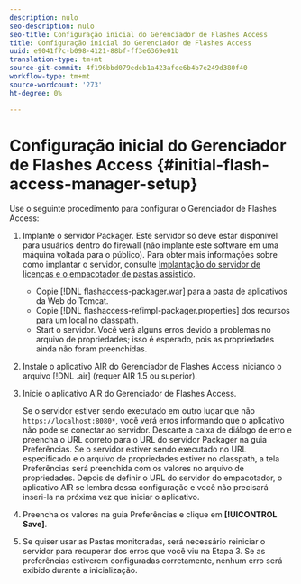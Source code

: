 ```yaml
---
description: nulo
seo-description: nulo
seo-title: Configuração inicial do Gerenciador de Flashes Access
title: Configuração inicial do Gerenciador de Flashes Access
uuid: e9041f7c-b098-4121-88bf-ff3e6369e01b
translation-type: tm+mt
source-git-commit: 4f196bbd079edeb1a423afee6b4b7e249d380f40
workflow-type: tm+mt
source-wordcount: '273'
ht-degree: 0%

---
```



# Configuração inicial do Gerenciador de Flashes Access {#initial-flash-access-manager-setup}

Use o seguinte procedimento para configurar o Gerenciador de Flashes Access:

1. Implante o servidor Packager. Este servidor só deve estar disponível para usuários dentro do firewall (não implante este software em uma máquina voltada para o público). Para obter mais informações sobre como implantar o servidor, consulte [Implantação do servidor de licenças e o empacotador de pastas assistido](../../aaxs-reference-implementations/deploying-license-server-and-wfp/deploying-license-server-wfp-overview.md).

   * Copie [!DNL flashaccess-packager.war] para a pasta de aplicativos da Web do Tomcat.
   * Copie [!DNL flashaccess-refimpl-packager.properties] dos recursos para um local no classpath.
   * Start o servidor. Você verá alguns erros devido a problemas no arquivo de propriedades; isso é esperado, pois as propriedades ainda não foram preenchidas.

1. Instale o aplicativo AIR do Gerenciador de Flashes Access iniciando o arquivo [!DNL .air] (requer AIR 1.5 ou superior).
1. Inicie o aplicativo AIR do Gerenciador de Flashes Access.

   Se o servidor estiver sendo executado em outro lugar que não `https://localhost:8080*`, você verá erros informando que o aplicativo não pode se conectar ao servidor. Descarte a caixa de diálogo de erro e preencha o URL correto para o URL do servidor Packager na guia Preferências. Se o servidor estiver sendo executado no URL especificado e o arquivo de propriedades estiver no classpath, a tela Preferências será preenchida com os valores no arquivo de propriedades. Depois de definir o URL do servidor do empacotador, o aplicativo AIR se lembra dessa configuração e você não precisará inseri-la na próxima vez que iniciar o aplicativo.
1. Preencha os valores na guia Preferências e clique em **[!UICONTROL Save]**.
1. Se quiser usar as Pastas monitoradas, será necessário reiniciar o servidor para recuperar dos erros que você viu na Etapa 3. Se as preferências estiverem configuradas corretamente, nenhum erro será exibido durante a inicialização.

